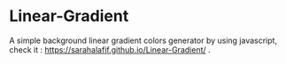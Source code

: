 # Linear-Gradient
A simple background linear gradient colors generator by using javascript,
check it :  https://sarahalafif.github.io/Linear-Gradient/ .
